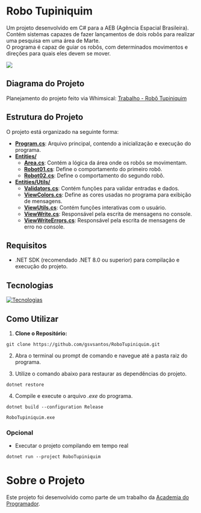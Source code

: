 # Robo Tupiniquim

Um projeto desenvolvido em C# para a AEB (Agência Espacial Brasileira).  
Contém sistemas capazes de fazer lançamentos de dois robôs para realizar uma pesquisa em uma área de Marte.  
O programa é capaz de guiar os robôs, com determinados movimentos e direções para quais eles devem se mover.

![](https://i.imgur.com/VDqeqBr.gif)

## Diagrama do Projeto
Planejamento do projeto feito via Whimsical:
[Trabalho - Robô Tupiniquim](https://whimsical.com/trabalho-robo-tupiniquim-NNPupydwS8aSbkpcVtG84r)

## Estrutura do Projeto

O projeto está organizado na seguinte forma:

- **[Program.cs](https://github.com/gsvsantos/RoboTupiniquim/blob/structured/RoboTupiniquim/Program.cs)**: Arquivo principal, contendo a inicialização e execução do programa.
- **[Entities/](https://github.com/gsvsantos/RoboTupiniquim/tree/structured/RoboTupiniquim/Entities)**
  - **[Area.cs](https://github.com/gsvsantos/RoboTupiniquim/blob/structured/RoboTupiniquim/Entities/Area.cs)**: Contém a lógica da área onde os robôs se movimentam.
  - **[Robot01.cs](https://github.com/gsvsantos/RoboTupiniquim/blob/structured/RoboTupiniquim/Entities/Robot01.cs)**: Define o comportamento do primeiro robô.
  - **[Robot02.cs](https://github.com/gsvsantos/RoboTupiniquim/blob/structured/RoboTupiniquim/Entities/Robot02.cs)**: Define o comportamento do segundo robô.
- **[Entities/Utils/](https://github.com/gsvsantos/RoboTupiniquim/tree/structured/RoboTupiniquim/Entities/Utils)**
  - **[Validators.cs](https://github.com/gsvsantos/RoboTupiniquim/blob/structured/RoboTupiniquim/Entities/Utils/Validators.cs)**: Contém funções para validar entradas e dados.
  - **[ViewColors.cs](https://github.com/gsvsantos/RoboTupiniquim/blob/structured/RoboTupiniquim/Entities/Utils/ViewColors.cs)**: Define as cores usadas no programa para exibição de mensagens.
  - **[ViewUtils.cs](https://github.com/gsvsantos/RoboTupiniquim/blob/structured/RoboTupiniquim/Entities/Utils/ViewUtils.cs)**: Contém funções interativas com o usuário.
  - **[ViewWrite.cs](https://github.com/gsvsantos/RoboTupiniquim/blob/structured/RoboTupiniquim/Entities/Utils/ViewWrite.cs)**: Responsável pela escrita de mensagens no console.
  - **[ViewWriteErrors.cs](https://github.com/gsvsantos/RoboTupiniquim/blob/structured/RoboTupiniquim/Entities/Utils/ViewWriteErrors.cs)**: Responsável pela escrita de mensagens de erro no console.

## Requisitos

- .NET SDK (recomendado .NET 8.0 ou superior) para compilação e execução do projeto.
 
## Tecnologias

[![Tecnologias](https://skillicons.dev/icons?i=git,github,visualstudio,cs,dotnet)](https://skillicons.dev)

## Como Utilizar
1. **Clone o Repositório:**
```
git clone https://github.com/gsvsantos/RoboTupiniquim.git
```

2. Abra o terminal ou prompt de comando e navegue até a pasta raiz do programa.

3. Utilize o comando abaixo para restaurar as dependências do projeto.
```
dotnet restore
```

4. Compile e execute o arquivo *.exe* do programa.
```
dotnet build --configuration Release
```
```
RoboTupiniquim.exe
```

### Opcional
- Executar o projeto compilando em tempo real
```
dotnet run --project RoboTupiniquim
```

# Sobre o Projeto

Este projeto foi desenvolvido como parte de um trabalho da [Academia do Programador](https://www.instagram.com/academiadoprogramador/).
